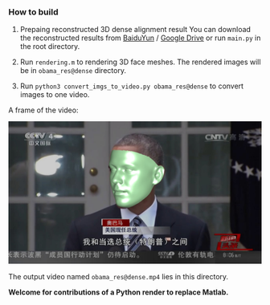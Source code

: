 ### How to build

1. Prepaing reconstructed 3D dense alignment result
You can download the reconstructed results from [BaiduYun](https://pan.baidu.com/s/1R5Tf1X0b0gLff97G2dKS6w) / [Google Drive](https://drive.google.com/drive/folders/12kNVAxdgomKXfqiJPRmZMA6wexVPaNIh?usp=sharing) or run `main.py` in the root directory.

2. Run `rendering.m` to rendering 3D face meshes. The rendered images will be in `obama_res@dense` directory.

3. Run `python3 convert_imgs_to_video.py obama_res@dense` to convert images to one video.

A frame of the video:
<p align="center">
  <img src="0013.jpg" alt="Vertex 3D" width="750px">
</p>

The output video named `obama_res@dense.mp4` lies in this directory.

**Welcome for contributions of a Python render to replace Matlab.**